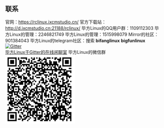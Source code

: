 ## 联系
官网：https://rclinux.ixcmstudio.cn/
官方下载站：http://d.ixcmstudio.cn:21188/rclinux/
毕方Linux的QQ用户群：1109112303
毕方Linux的管理：2246821749
毕方Linux的管理：1515998079
Mirror的社区：901384043 
毕方Linux的telegram社区：搜索 **bifanglinux** **bigfunlinux**
[![Gitter](https://badges.gitter.im/毕方linux/bifanglinux.svg)](https://gitter.im/毕方linux/bifanglinux?utm_source=badge&utm_medium=badge&utm_campaign=pr-badge) 
<br>
[毕方Linux于Gitter的在线闲聊室](https://gitter.im/毕方linux/bifanglinux?utm_source=badge&utm_medium=badge&utm_campaign=pr-badge)
毕方Linux的微信群
![wechat.png](others/image/wechat.png)
